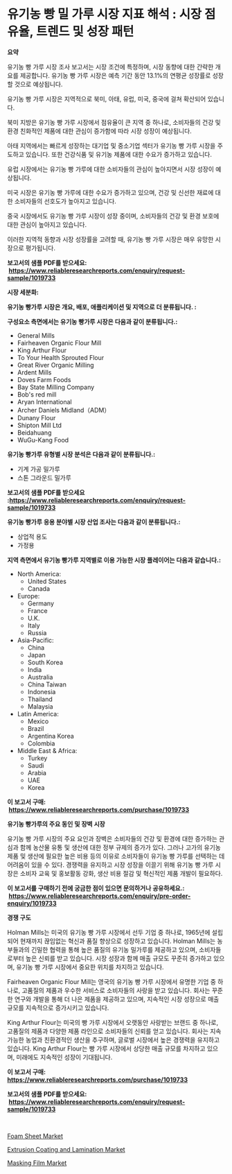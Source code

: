 <p><h1>유기농 빵 밀 가루 시장 지표 해석 : 시장 점유율, 트렌드 및 성장 패턴</h1></p><p><strong>요약</strong></p>
<p><p>유기농 빵 가루 시장 조사 보고서는 시장 조건에 특정하며, 시장 동향에 대한 간략한 개요를 제공합니다. 유기농 빵 가루 시장은 예측 기간 동안 13.1%의 연평균 성장률로 성장할 것으로 예상됩니다. </p><p>유기농 빵 가루 시장은 지역적으로 북미, 아태, 유럽, 미국, 중국에 걸쳐 확산되어 있습니다.</p><p>북미 지방은 유기농 빵 가루 시장에서 점유율이 큰 지역 중 하나로, 소비자들의 건강 및 환경 친화적인 제품에 대한 관심이 증가함에 따라 시장 성장이 예상됩니다.</p><p>아태 지역에서는 빠르게 성장하는 대기업 및 중소기업 섹터가 유기농 빵 가루 시장을 주도하고 있습니다. 또한 건강식품 및 유기농 제품에 대한 수요가 증가하고 있습니다.</p><p>유럽 시장에서는 유기농 빵 가루에 대한 소비자들의 관심이 높아지면서 시장 성장이 예상됩니다.</p><p>미국 시장은 유기농 빵 가루에 대한 수요가 증가하고 있으며, 건강 및 신선한 재료에 대한 소비자들의 선호도가 높아지고 있습니다.</p><p>중국 시장에서도 유기농 빵 가루 시장이 성장 중이며, 소비자들의 건강 및 환경 보호에 대한 관심이 높아지고 있습니다. </p><p>이러한 지역적 동향과 시장 성장률을 고려할 때, 유기농 빵 가루 시장은 매우 유망한 시장으로 평가됩니다.</p></p>
<p><strong>보고서의 샘플 PDF를 받으세요: &nbsp;<a href="https://www.reliableresearchreports.com/enquiry/request-sample/1019733">https://www.reliableresearchreports.com/enquiry/request-sample/1019733</a></strong></p>
<p><strong>시장 세분화:</strong></p>
<p><strong> 유기농 빵가루 시장은 개요, 배포, 애플리케이션 및 지역으로 더 분류됩니다. :</strong></p>
<p><strong>구성요소 측면에서는 유기농 빵가루 시장은 다음과 같이 분류됩니다.:</strong></p>
<p><ul><li>General Mills</li><li>Fairheaven Organic Flour Mill</li><li>King Arthur Flour</li><li>To Your Health Sprouted Flour</li><li>Great River Organic Milling</li><li>Ardent Mills</li><li>Doves Farm Foods</li><li>Bay State Milling Company</li><li>Bob's red mill</li><li>Aryan International</li><li>Archer Daniels Midland（ADM）</li><li>Dunany Flour</li><li>Shipton Mill Ltd</li><li>Beidahuang</li><li>WuGu-Kang Food</li></ul></p>
<p><strong> 유기농 빵가루 유형별 시장 분석은 다음과 같이 분류됩니다.:</strong></p>
<p><ul><li>기계 가공 밀가루</li><li>스톤 그라운드 밀가루</li></ul></p>
<p><strong>보고서의 샘플 PDF를 받으세요 :<a href="https://www.reliableresearchreports.com/enquiry/request-sample/1019733">https://www.reliableresearchreports.com/enquiry/request-sample/1019733</a></strong></p>
<p><strong> 유기농 빵가루 응용 분야별 시장 산업 조사는 다음과 같이 분류됩니다.:</strong></p>
<p><ul><li>상업적 용도</li><li>가정용</li></ul></p>
<p><strong>지역 측면에서 유기농 빵가루 지역별로 이용 가능한 시장 플레이어는 다음과 같습니다.:</strong></p>
<p><ul>
    <li>
        North America:
        <ul>
            <li>United States</li>
            <li>Canada</li>
        </ul>
    </li>
    <li>
        Europe:
        <ul>
            <li>Germany</li>
            <li>France</li>
            <li>U.K.</li>
            <li>Italy</li>
            <li>Russia</li>
        </ul>
    </li>
    <li>
        Asia-Pacific:
        <ul>
            <li>China</li>
            <li>Japan</li>
            <li>South Korea</li>
            <li>India</li>
            <li>Australia</li>
            <li>China Taiwan</li>
            <li>Indonesia</li>
            <li>Thailand</li>
            <li>Malaysia</li>
        </ul>
    </li>
    <li>
        Latin America:
        <ul>
            <li>Mexico</li>
            <li>Brazil</li>
            <li>Argentina Korea</li>
            <li>Colombia</li>
        </ul>
    </li>
    <li>
        Middle East & Africa:
        <ul>
            <li>Turkey</li>
            <li>Saudi</li>
            <li>Arabia</li>
            <li>UAE</li>
            <li>Korea</li>
        </ul>
    </li>
    </ul></p>
<p><strong>이 보고서 구매: &nbsp;<a href="https://www.reliableresearchreports.com/purchase/1019733">https://www.reliableresearchreports.com/purchase/1019733</a></strong></p>
<p><strong>유기농 빵가루의 주요 동인 및 장벽 시장</strong></p>
<p><p>유기농 빵 가루 시장의 주요 요인과 장벽은 소비자들의 건강 및 환경에 대한 증가하는 관심과 함께 농산물 유통 및 생산에 대한 정부 규제의 증가가 있다. 그러나 고가의 유기농 제품 및 생산에 필요한 높은 비용 등의 이유로 소비자들이 유기농 빵 가루를 선택하는 데 어려움이 있을 수 있다. 경쟁력을 유지하고 시장 성장을 이끌기 위해 유기농 빵 가루 시장은 소비자 교육 및 홍보활동 강화, 생산 비용 절감 및 혁신적인 제품 개발이 필요하다.</p></p>
<p><strong>이 보고서를 구매하기 전에 궁금한 점이 있으면 문의하거나 공유하세요.: &nbsp;<a href="https://www.reliableresearchreports.com/enquiry/pre-order-enquiry/1019733">https://www.reliableresearchreports.com/enquiry/pre-order-enquiry/1019733</a></strong></p>
<p><strong>경쟁 구도</strong></p>
<p><p>Holman Mills는 미국의 유기농 빵 가루 시장에서 선두 기업 중 하나로, 1965년에 설립되어 현재까지 끊임없는 혁신과 품질 향상으로 성장하고 있습니다. Holman Mills는 농부들과의 긴밀한 협력을 통해 높은 품질의 유기농 밀가루를 제공하고 있으며, 소비자들로부터 높은 신뢰를 받고 있습니다. 시장 성장과 함께 매출 규모도 꾸준히 증가하고 있으며, 유기농 빵 가루 시장에서 중요한 위치를 차지하고 있습니다.</p><p>Fairheaven Organic Flour Mill는 영국의 유기농 빵 가루 시장에서 유명한 기업 중 하나로, 고품질의 제품과 우수한 서비스로 소비자들의 사랑을 받고 있습니다. 회사는 꾸준한 연구와 개발을 통해 더 나은 제품을 제공하고 있으며, 지속적인 시장 성장으로 매출 규모를 지속적으로 증가시키고 있습니다.</p><p>King Arthur Flour는 미국의 빵 가루 시장에서 오랫동안 사랑받는 브랜드 중 하나로, 고품질의 제품과 다양한 제품 라인으로 소비자들의 신뢰를 얻고 있습니다. 회사는 지속 가능한 농업과 친환경적인 생산을 추구하며, 글로벌 시장에서 높은 경쟁력을 유지하고 있습니다. King Arthur Flour는 빵 가루 시장에서 상당한 매출 규모를 차지하고 있으며, 미래에도 지속적인 성장이 기대됩니다.</p></p>
<p><strong>이 보고서 구매: &nbsp; <a href="https://www.reliableresearchreports.com/purchase/1019733">https://www.reliableresearchreports.com/purchase/1019733</a></strong></p>
<p><strong>보고서의 샘플 PDF를 받으세요: &nbsp;<a href="https://www.reliableresearchreports.com/enquiry/request-sample/1019733">https://www.reliableresearchreports.com/enquiry/request-sample/1019733</a></strong><strong></strong></p>
<p>&nbsp;</p>
<p><p><a href="https://summer-dogwood-3e9.notion.site/Foam-Sheet-Market-Centers-on-Aspects-such-as-Market-Growth-Market-Share-Market-Opportunity-and-Pr-65d1bad0c80c47dd9c152b41afc67268">Foam Sheet Market</a></p><p><a href="https://lydian-appliance-61d.notion.site/Extrusion-Coating-and-Lamination-Market-Size-Evaluating-its-Market-Trends-Growth-and-Projections--587a98439b1e4ab49bffd8f42fe9d191">Extrusion Coating and Lamination Market</a></p><p><a href="https://forested-sushi-9b0.notion.site/Masking-Film-Market-Size-Market-Share-and-Global-Market-Analysis-Report-2024-2031-d653d7e0dc414485be65c73c4bbdb0fe">Masking Film Market</a></p></p>